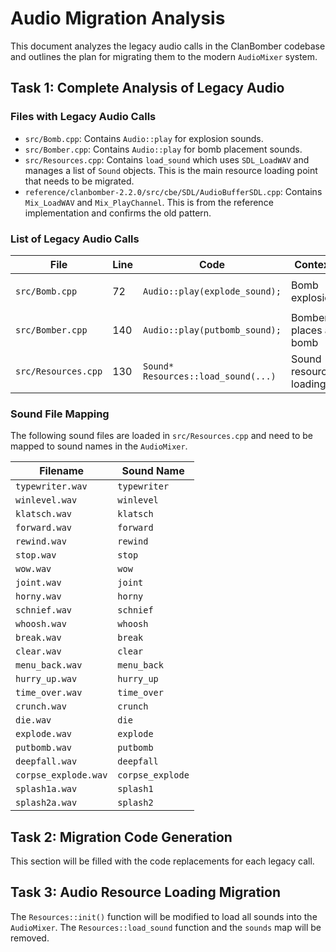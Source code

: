# Audio Migration Analysis

This document analyzes the legacy audio calls in the ClanBomber codebase and outlines the plan for migrating them to the modern `AudioMixer` system.

## Task 1: Complete Analysis of Legacy Audio

### Files with Legacy Audio Calls

*   `src/Bomb.cpp`: Contains `Audio::play` for explosion sounds.
*   `src/Bomber.cpp`: Contains `Audio::play` for bomb placement sounds.
*   `src/Resources.cpp`: Contains `load_sound` which uses `SDL_LoadWAV` and manages a list of `Sound` objects. This is the main resource loading point that needs to be migrated.
*   `reference/clanbomber-2.2.0/src/cbe/SDL/AudioBufferSDL.cpp`: Contains `Mix_LoadWAV` and `Mix_PlayChannel`. This is from the reference implementation and confirms the old pattern.

### List of Legacy Audio Calls

| File | Line | Code | Context | Type | Migration Plan |
|---|---|---|---|---|---|
| `src/Bomb.cpp` | 72 | `Audio::play(explode_sound);` | Bomb explosion | 3D | Replace with `AudioMixer::play_sound_3d("explode", ...)` |
| `src/Bomber.cpp`| 140 | `Audio::play(putbomb_sound);` | Bomber places a bomb | 3D | Replace with `AudioMixer::play_sound_3d("putbomb", ...)` |
| `src/Resources.cpp`| 130 | `Sound* Resources::load_sound(...)` | Sound resource loading | N/A | Replace with `AudioMixer::add_sound(name, AudioMixer::load_sound(path))` |

### Sound File Mapping

The following sound files are loaded in `src/Resources.cpp` and need to be mapped to sound names in the `AudioMixer`.

| Filename | Sound Name |
|---|---|
| `typewriter.wav` | `typewriter` |
| `winlevel.wav` | `winlevel` |
| `klatsch.wav` | `klatsch` |
| `forward.wav` | `forward` |
| `rewind.wav` | `rewind` |
| `stop.wav` | `stop` |
| `wow.wav` | `wow` |
| `joint.wav` | `joint` |
| `horny.wav` | `horny` |
| `schnief.wav` | `schnief` |
| `whoosh.wav` | `whoosh` |
| `break.wav` | `break` |
| `clear.wav` | `clear` |
| `menu_back.wav` | `menu_back` |
| `hurry_up.wav` | `hurry_up` |
| `time_over.wav` | `time_over` |
| `crunch.wav` | `crunch` |
| `die.wav` | `die` |
| `explode.wav` | `explode` |
| `putbomb.wav` | `putbomb` |
| `deepfall.wav` | `deepfall` |
| `corpse_explode.wav` | `corpse_explode` |
| `splash1a.wav` | `splash1` |
| `splash2a.wav` | `splash2` |

## Task 2: Migration Code Generation

This section will be filled with the code replacements for each legacy call.

## Task 3: Audio Resource Loading Migration

The `Resources::init()` function will be modified to load all sounds into the `AudioMixer`. The `Resources::load_sound` function and the `sounds` map will be removed.
